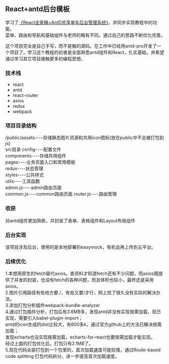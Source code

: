 ## React+antd后台模板

学习了[《React全家桶+AntD共享单车后台管理系统》](https://coding.imooc.com/learn/list/236.html)，并同步实现教程中的功能。  
菜单、路由和导航和基础组件与老师的略有不同，通过自己的思路不断优化完善。  

这个项目完全是自己手写，而不是搬的源码。在工作中已经用antd-pro开发了一个项目了，学习这个教程的初衷是全面熟悉antd组件和React，扎实基础，并希望通过学习其它项目接触更多的编程思想。  

### 技术栈

 - react
 - antd
 - react-router
 - axios
 - redux
 - webpack
 
### 项目目录结构

/public/assets----存储静态图片资源和共用icon图标(放在public中不会被打包到js)  
src目录
config----配置文件  
components----存储共用组件  
pages----业务页面入口和常用模板  
redux----状态管理  
styles----公共样式  
utils----工具函数  
admin.js----admin路由页面  
common.js----common路由页面
router.js----路由管理

### 收获
对antd组件更加熟练，并封装了表单、表格组件和Layout布局组件  

### 后台实现
该项目涉及后台，使用的是本地部署的easymock，有机会再上传到云平台。

### 后续优化
1.本想用原生的fetch替代axios。查资料才知道fetch还有不少问题，而axios既提供了并发的封装，也没有fetch的各种问题，而且体积也较小，最终还是采用axios。  
2.图片引用路径有些地方要./，有些又要/才行，网上找了很久没有实际的解决办法。  
3.添加打包分析插件webpack-bundle-analyzer  
4.通过打包插件分析，打包后有3.6MB多，发现antd并没有实现按需加载，现已实现，需要引入babel-plugin-import；  
antd的icon生成的dist比较大，有600多k，通过官方github上的方法已解决按需加载；  
发现echarts也没实现按需加载，echarts-for-react也要按需加载才能实现。  
经过上面的打包优化后，打包只有2.1MB了。  
5.现在代码全部打包到一个包里的，首次加载速度可能较慢，通过Route-based code splitting 打包代码拆分，进一步提高首次加载速度。  
